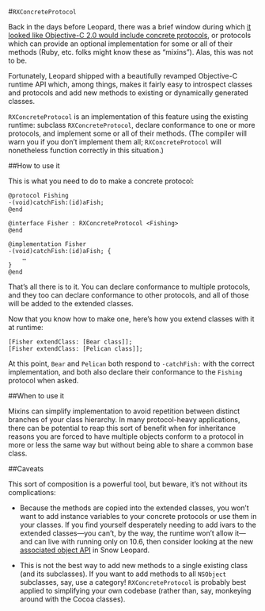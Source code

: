 #`RXConcreteProtocol`

Back in the days before Leopard, there was a brief window during which [it looked like Objective-C 2.0 would include concrete protocols][1], or protocols which can provide an optional implementation for some or all of their methods (Ruby, etc. folks might know these as “mixins”). Alas, this was not to be.

Fortunately, Leopard shipped with a beautifully revamped Objective-C runtime API which, among things, makes it fairly easy to introspect classes and protocols and add new methods to existing or dynamically generated classes.

[1]: http://lists.apple.com/archives/cocoa-dev/2007/Oct/msg01685.html

`RXConcreteProtocol` is an implementation of this feature using the existing runtime: subclass `RXConcreteProtocol`, declare conformance to one or more protocols, and implement some or all of their methods. (The compiler will warn you if you don’t implement them all; `RXConcreteProtocol` will nonetheless function correctly in this situation.)


##How to use it

This is what you need to do to make a concrete protocol:

	@protocol Fishing
	-(void)catchFish:(id)aFish;
	@end
	
	@interface Fisher : RXConcreteProtocol <Fishing>
	@end
	
	@implementation Fisher
	-(void)catchFish:(id)aFish; {
		…
	}
	@end

That’s all there is to it. You can declare conformance to multiple protocols, and they too can declare conformance to other protocols, and all of those will be added to the extended classes.

Now that you know how to make one, here’s how you extend classes with it at runtime:

	[Fisher extendClass: [Bear class]];
	[Fisher extendClass: [Pelican class]];

At this point, `Bear` and `Pelican` both respond to `-catchFish:` with the correct implementation, and both also declare their conformance to the `Fishing` protocol when asked.


##When to use it

Mixins can simplify implementation to avoid repetition between distinct branches of your class hierarchy. In many protocol-heavy applications, there can be potential to reap this sort of benefit when for inheritance reasons you are forced to have multiple objects conform to a protocol in more or less the same way but without being able to share a common base class.


##Caveats

This sort of composition is a powerful tool, but beware, it’s not without its complications:

- Because the methods are copied into the extended classes, you won’t want to add instance variables to your concrete protocols or use them in your classes. If you find yourself desperately needing to add ivars to the extended classes—you can’t, by the way, the runtime won’t allow it—and can live with running only on 10.6, then consider looking at the new [associated object API][2] in Snow Leopard.

- This is not the best way to add new methods to a single existing class (and its subclasses). If you want to add methods to all `NSObject` subclasses, say, use a category! `RXConcreteProtocol` is probably best applied to simplifying your own codebase (rather than, say, monkeying around with the Cocoa classes).

[2]: http://blog.andymatuschak.org/post/173646741/your-new-friends-obj-c-associated-objects